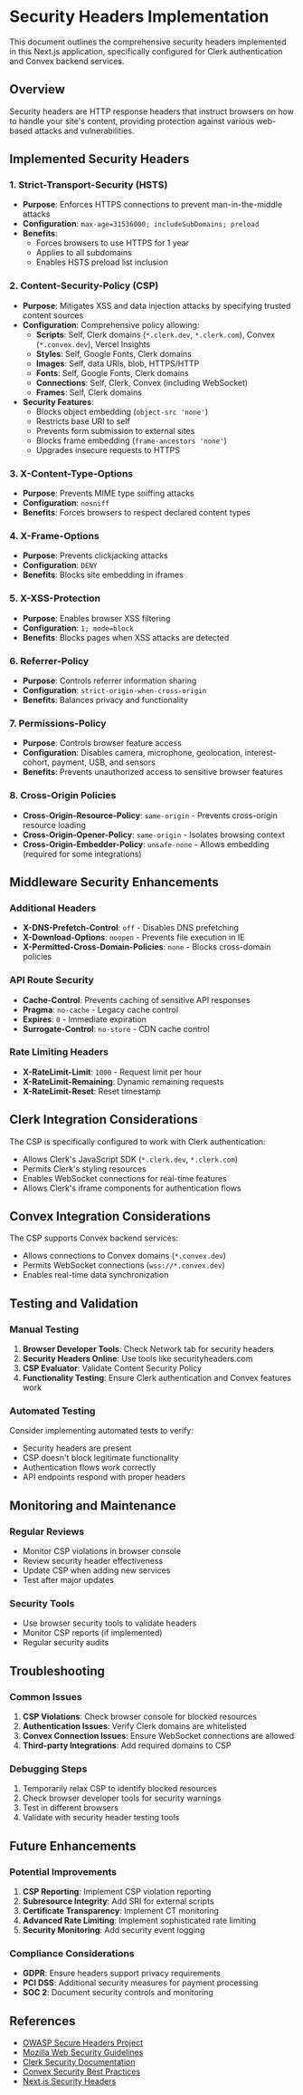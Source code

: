 # Security Headers Implementation

This document outlines the comprehensive security headers implemented in this Next.js application, specifically configured for Clerk authentication and Convex backend services.

## Overview

Security headers are HTTP response headers that instruct browsers on how to handle your site's content, providing protection against various web-based attacks and vulnerabilities.

## Implemented Security Headers

### 1. Strict-Transport-Security (HSTS)
- **Purpose**: Enforces HTTPS connections to prevent man-in-the-middle attacks
- **Configuration**: `max-age=31536000; includeSubDomains; preload`
- **Benefits**: 
  - Forces browsers to use HTTPS for 1 year
  - Applies to all subdomains
  - Enables HSTS preload list inclusion

### 2. Content-Security-Policy (CSP)
- **Purpose**: Mitigates XSS and data injection attacks by specifying trusted content sources
- **Configuration**: Comprehensive policy allowing:
  - **Scripts**: Self, Clerk domains (`*.clerk.dev`, `*.clerk.com`), Convex (`*.convex.dev`), Vercel Insights
  - **Styles**: Self, Google Fonts, Clerk domains
  - **Images**: Self, data URIs, blob, HTTPS/HTTP
  - **Fonts**: Self, Google Fonts, Clerk domains
  - **Connections**: Self, Clerk, Convex (including WebSocket)
  - **Frames**: Self, Clerk domains
- **Security Features**:
  - Blocks object embedding (`object-src 'none'`)
  - Restricts base URI to self
  - Prevents form submission to external sites
  - Blocks frame embedding (`frame-ancestors 'none'`)
  - Upgrades insecure requests to HTTPS

### 3. X-Content-Type-Options
- **Purpose**: Prevents MIME type sniffing attacks
- **Configuration**: `nosniff`
- **Benefits**: Forces browsers to respect declared content types

### 4. X-Frame-Options
- **Purpose**: Prevents clickjacking attacks
- **Configuration**: `DENY`
- **Benefits**: Blocks site embedding in iframes

### 5. X-XSS-Protection
- **Purpose**: Enables browser XSS filtering
- **Configuration**: `1; mode=block`
- **Benefits**: Blocks pages when XSS attacks are detected

### 6. Referrer-Policy
- **Purpose**: Controls referrer information sharing
- **Configuration**: `strict-origin-when-cross-origin`
- **Benefits**: Balances privacy and functionality

### 7. Permissions-Policy
- **Purpose**: Controls browser feature access
- **Configuration**: Disables camera, microphone, geolocation, interest-cohort, payment, USB, and sensors
- **Benefits**: Prevents unauthorized access to sensitive browser features

### 8. Cross-Origin Policies
- **Cross-Origin-Resource-Policy**: `same-origin` - Prevents cross-origin resource loading
- **Cross-Origin-Opener-Policy**: `same-origin` - Isolates browsing context
- **Cross-Origin-Embedder-Policy**: `unsafe-none` - Allows embedding (required for some integrations)

## Middleware Security Enhancements

### Additional Headers
- **X-DNS-Prefetch-Control**: `off` - Disables DNS prefetching
- **X-Download-Options**: `noopen` - Prevents file execution in IE
- **X-Permitted-Cross-Domain-Policies**: `none` - Blocks cross-domain policies

### API Route Security
- **Cache-Control**: Prevents caching of sensitive API responses
- **Pragma**: `no-cache` - Legacy cache control
- **Expires**: `0` - Immediate expiration
- **Surrogate-Control**: `no-store` - CDN cache control

### Rate Limiting Headers
- **X-RateLimit-Limit**: `1000` - Request limit per hour
- **X-RateLimit-Remaining**: Dynamic remaining requests
- **X-RateLimit-Reset**: Reset timestamp

## Clerk Integration Considerations

The CSP is specifically configured to work with Clerk authentication:
- Allows Clerk's JavaScript SDK (`*.clerk.dev`, `*.clerk.com`)
- Permits Clerk's styling resources
- Enables WebSocket connections for real-time features
- Allows Clerk's iframe components for authentication flows

## Convex Integration Considerations

The CSP supports Convex backend services:
- Allows connections to Convex domains (`*.convex.dev`)
- Permits WebSocket connections (`wss://*.convex.dev`)
- Enables real-time data synchronization

## Testing and Validation

### Manual Testing
1. **Browser Developer Tools**: Check Network tab for security headers
2. **Security Headers Online**: Use tools like securityheaders.com
3. **CSP Evaluator**: Validate Content Security Policy
4. **Functionality Testing**: Ensure Clerk authentication and Convex features work

### Automated Testing
Consider implementing automated tests to verify:
- Security headers are present
- CSP doesn't block legitimate functionality
- Authentication flows work correctly
- API endpoints respond with proper headers

## Monitoring and Maintenance

### Regular Reviews
- Monitor CSP violations in browser console
- Review security header effectiveness
- Update CSP when adding new services
- Test after major updates

### Security Tools
- Use browser security tools to validate headers
- Monitor CSP reports (if implemented)
- Regular security audits

## Troubleshooting

### Common Issues
1. **CSP Violations**: Check browser console for blocked resources
2. **Authentication Issues**: Verify Clerk domains are whitelisted
3. **Convex Connection Issues**: Ensure WebSocket connections are allowed
4. **Third-party Integrations**: Add required domains to CSP

### Debugging Steps
1. Temporarily relax CSP to identify blocked resources
2. Check browser developer tools for security warnings
3. Test in different browsers
4. Validate with security header testing tools

## Future Enhancements

### Potential Improvements
1. **CSP Reporting**: Implement CSP violation reporting
2. **Subresource Integrity**: Add SRI for external scripts
3. **Certificate Transparency**: Implement CT monitoring
4. **Advanced Rate Limiting**: Implement sophisticated rate limiting
5. **Security Monitoring**: Add security event logging

### Compliance Considerations
- **GDPR**: Ensure headers support privacy requirements
- **PCI DSS**: Additional security measures for payment processing
- **SOC 2**: Document security controls and monitoring

## References

- [OWASP Secure Headers Project](https://owasp.org/www-project-secure-headers/)
- [Mozilla Web Security Guidelines](https://infosec.mozilla.org/guidelines/web_security)
- [Clerk Security Documentation](https://clerk.com/docs)
- [Convex Security Best Practices](https://docs.convex.dev)
- [Next.js Security Headers](https://nextjs.org/docs/advanced-features/security-headers)

